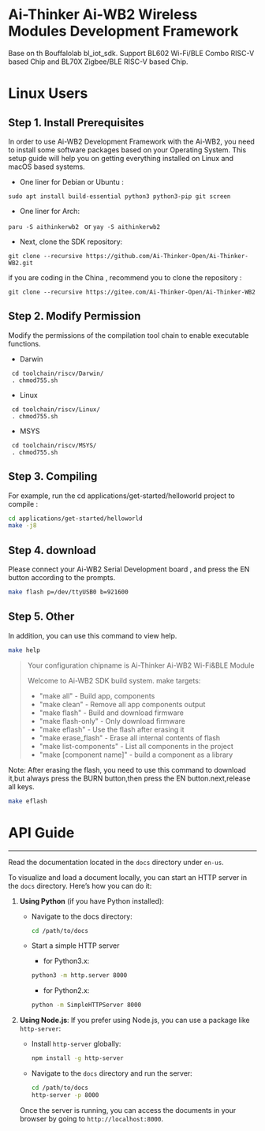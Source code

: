 Ai-Thinker Ai-WB2 Wireless Modules Development Framework
=========



Base on th Bouffalolab bl_iot_sdk. Support BL602 Wi-Fi/BLE Combo RISC-V based Chip and BL70X Zigbee/BLE RISC-V based Chip.



# Linux Users



## Step 1. Install Prerequisites

In order to use Ai-WB2 Development Framework with the Ai-WB2, you need to install some software packages based on your Operating System. This setup guide will help you on getting everything installed on Linux and macOS based systems.

- One liner for Debian or Ubuntu :

`sudo apt install build-essential python3 python3-pip git screen`

- One liner for Arch:

`paru -S aithinkerwb2 ` or `yay -S aithinkerwb2`

- Next, clone the SDK repository:

`git clone --recursive https://github.com/Ai-Thinker-Open/Ai-Thinker-WB2.git` 

if you are coding in the China , recommend you to clone the repository :

`git clone --recursive https://gitee.com/Ai-Thinker-Open/Ai-Thinker-WB2` 



## Step 2. Modify Permission
Modify the permissions of the compilation tool chain to enable executable functions.
- Darwin
```shell
 cd toolchain/riscv/Darwin/
 . chmod755.sh 
```
- Linux
```shell
 cd toolchain/riscv/Linux/
 . chmod755.sh 
```
- MSYS
```shell
 cd toolchain/riscv/MSYS/
 . chmod755.sh 
```


## Step 3. Compiling

For example, run the cd applications/get-started/helloworld project to compile :

```bash
cd applications/get-started/helloworld
make -j8
```



## Step 4. download

Please connect your Ai-WB2 Serial Development board , and press the EN button according to the prompts.

```bash
make flash p=/dev/ttyUSB0 b=921600
```


## Step 5. Other

In addition, you can use this command to view help.
```bash
make help
```
> Your configuration chipname is Ai-Thinker Ai-WB2 Wi-Fi&BLE Module
> 
>Welcome to Ai-WB2 SDK build system. make targets:
>
> - "make all" - Build app, components
> - "make clean" - Remove all app components output
> - "make flash" - Build and download firmware 
> - "make flash-only" - Only download firmware
> - "make eflash" - Use the flash after erasing it
> - "make erase_flash" - Erase all internal contents of flash
> - "make list-components" - List all components in the project
> - "make [component name]" - build a component as a library


Note: After erasing the flash, you need to use this command to download it,but always press the BURN button,then press the EN button.next,release all keys.
```bash
make eflash
```





# API Guide

---

Read the documentation located in the `docs` directory under `en-us`.

To visualize and load a document locally, you can start an HTTP server in the `docs` directory. Here’s how you can do it:

1. **Using Python** (if you have Python installed):

   - Navigate to the docs directory:

     ```bash
     cd /path/to/docs
     ```

   - Start a simple HTTP server

     - for Python3.x:

     ```bash
     python3 -m http.server 8000
     ```

     - for Python2.x:

     ```bash
     python -m SimpleHTTPServer 8000
     ```

2. **Using Node.js**: If you prefer using Node.js, you can use a package like `http-server`:

   - Install `http-server` globally:

     ```bash
     npm install -g http-server
     ```

   - Navigate to the `docs` directory and run the server:

     ```bash
     cd /path/to/docs
     http-server -p 8000
     ```

   Once the server is running, you can access the documents in your browser by going to `http://localhost:8000`.
